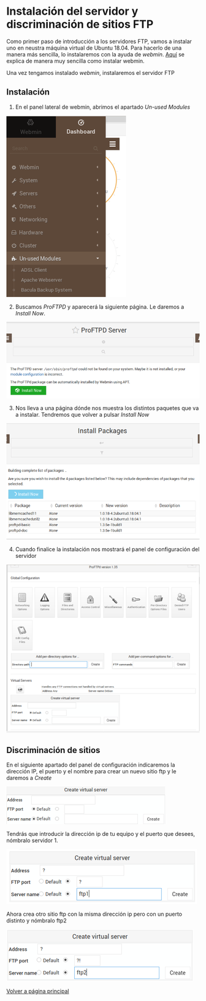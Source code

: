 # Instalación del servidor y discriminación de sitios FTP
 
Como primer paso de introducción a los servidores FTP, vamos a instalar uno en neustra máquina virtual de Ubuntu 18.04. Para hacerlo de una manera más sencilla, lo instalaremos con la ayuda de *webmin*.
[Aquí](https://clouding.io/kb/como-instalar-webmin-en-ubuntu-18-04/) se explica de manera muy sencilla como instalar webmin.

Una vez tengamos instalado *webmin*, instalaremos el servidor FTP

## Instalación

1. En el panel lateral de webmin, abrimos el apartado *Un-used Modules*

![imagen](/imagenes/Captura1.PNG)

2. Buscamos *ProFTPD* y aparecerá la siguiente página. Le daremos a *Install Now*.

![imagen2](/imagenes/Captura2.PNG)

3. Nos lleva a una página dónde nos muestra los distintos paquetes que va a instalar. Tendremos que volver a pulsar *Install Now*

![imagen3](/imagenes/Captura3.PNG)

4. Cuando finalice la instalación nos mostrará el panel de configuración del servidor

![imagen4](/imagenes/Captura4.PNG)

## Discriminación de sitios

En el siguiente apartado del panel de configuración indicaremos la dirección IP, el puerto y el nombre para crear un nuevo sitio ftp y le daremos a *Create*

![imagen5](/imagenes/Captura5.png)

Tendrás que introducir la dirección ip de tu equipo y el puerto que desees, nómbralo servidor 1.

![imagen6](/imagenes/Captura6.PNG)

Ahora crea otro sitio ftp con la misma dirección ip pero con un puerto distinto y nómbralo ftp2

![imagen7](/imagenes/Captura7.PNG)



[Volver a página principal](README.md)
